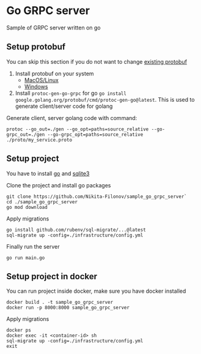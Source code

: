 # Go GRPC server

Sample of GRPC server written on go

## Setup protobuf

You can skip this section if you do not want to
change [existing protobuf](https://github.com/Nikita-Filonov/sample_go_grpc_server/blob/main/proto/articles_service.proto)

1. Install protobuf on your system
    - [MacOS/Linux](https://grpc.io/docs/protoc-installation/)
    - [Windows](https://www.geeksforgeeks.org/how-to-install-protocol-buffers-on-windows/)
2. Install `protoc-gen-go-grpc` for go `go install google.golang.org/protobuf/cmd/protoc-gen-go@latest`. This is used
   to generate client/server code for golang

Generate client, server golang code with command:

```shell
protoc --go_out=./gen --go_opt=paths=source_relative --go-grpc_out=./gen --go-grpc_opt=paths=source_relative ./proto/my_service.proto
```

## Setup project

You have to install [go](https://go.dev/doc/install)
and [sqlite3](https://www.tutorialspoint.com/sqlite/sqlite_installation.htm)

Clone the project and install go packages

```shell
git clone https://github.com/Nikita-Filonov/sample_go_grpc_server`
cd ./sample_go_grpc_server
go mod download
```

Apply migrations

```shell
go install github.com/rubenv/sql-migrate/...@latest
sql-migrate up -config=./infrastructure/config.yml
```

Finally run the server

```shell
go run main.go
```

## Setup project in docker

You can run project inside docker, make sure you have docker installed

```shell
docker build . -t sample_go_grpc_server
docker run -p 8000:8000 sample_go_grpc_server
```

Apply migrations
```shell
docker ps
docker exec -it <container-id> sh
sql-migrate up -config=./infrastructure/config.yml
exit
```